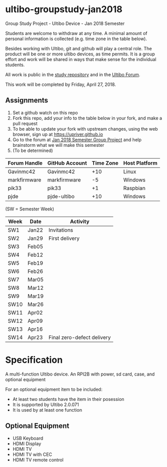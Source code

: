 # ultibo-groupstudy-jan2018
Group Study Project - Ultibo Device - Jan 2018 Semester

Students are welcome to withdraw at any time. A minimal amount of personal information is collected (e.g. time zone in the table below).

Besides working with Ultibo, git and github will play a central role. The product will be one or more ultibo devices, as time permits. It is a group effort and work will be shared in ways that make sense for the individual students.

All work is public in the [study repository](https://github.com/markfirmware/ultibo-groupstudy-jan2018) and in the [Ultibo Forum](https://ultibo.org/forum/index.php).

This work will be completed by Friday, April 27, 2018.

Assignments
-----------
1. Set a github watch on this repo
2. Fork this repo, add your info to the table below in your fork, and make a pull request
3. To be able to update your fork with upstream changes, using the web browser, sign up at https://upriver.github.io
4. Go to the forum at [Jan 2018 Semester Group Project](https://ultibo.org/forum/viewtopic.php?f=9&t=971) and help brainstorm what we will make this semester
5. (To be determined)

|Forum Handle|GitHub Account|Time Zone|Host Platform|
|------------|--------------|---------|-------------|
|Gavinmc42   |Gavinmc42     |+10      |Linux        |
|markfirmware|markfirmware  |-5       |Windows      |
|pik33       |pik33         |+1       |Raspbian     |
|pjde        |pjde-ultibo   |+10      |Windows      |

(SW = Semester Week)

|Week|Date |Activity   |
|----|-----|-----------|
|SW1 |Jan22|Invitations|
|SW2 |Jan29|First delivery|
|SW3 |Feb05||
|SW4 |Feb12||
|SW5 |Feb19||
|SW6 |Feb26||
|SW7 |Mar05||
|SW8 |Mar12||
|SW9 |Mar19||
|SW10|Mar26||
|SW11|Apr02||
|SW12|Apr09||
|SW13|Apr16||
|SW14|Apr23|Final zero-defect delivery|

Specification
=============
A multi-function Ultibo device. An RPI2B with power, sd card, case, and optional equipment

For an optional equipment item to be included:
* At least two students have the item in their posession
* It is supported by Ultibo 2.0.071
* It is used by at least one function

Optional Equipment
------------------
* USB Keyboard
* HDMI Display
* HDMI TV
* HDMI TV with CEC
* HDMI TV remote control
